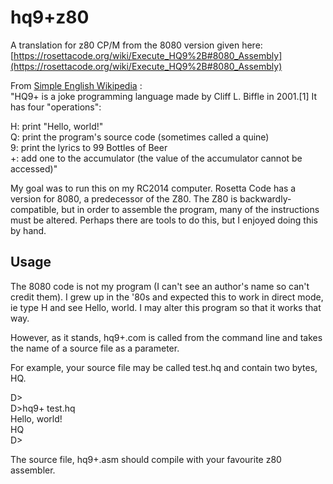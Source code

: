 # hq9+z80
A translation for z80 CP/M from the 8080 version given here:  
[https://rosettacode.org/wiki/Execute_HQ9%2B#8080_Assembly](https://rosettacode.org/wiki/Execute_HQ9%2B#8080_Assembly)  

From [Simple English Wikipedia](https://simple.wikipedia.org/wiki/HQ9%2B) :  
"HQ9+ is a joke programming language made by Cliff L. Biffle in 2001.[1] It has four "operations":  

H: print "Hello, world!"  
Q: print the program's source code (sometimes called a quine)  
9: print the lyrics to 99 Bottles of Beer  
+: add one to the accumulator (the value of the accumulator cannot be accessed)"   

My goal was to run this on my RC2014 computer. Rosetta Code has a version for 8080, a predecessor of the Z80. The Z80 is backwardly-compatible, but in order to assemble the program, many of the instructions must be altered. Perhaps there are tools to do this, but I enjoyed doing this by hand.  

## Usage  

The 8080 code is not my program (I can't see an author's name so can't credit them). I grew up in the '80s and expected this to work in direct mode, ie type H and see Hello, world. I may alter this program so that it works that way.  

However, as it stands, hq9+.com is called from the command line and takes the name of a source file as a parameter.  

For example, your source file may be called test.hq  and contain two bytes, HQ. 

D>                                                                                
D>hq9+ test.hq                                                                
Hello, world!                                                                     
HQ                                                                                
D>  


The source file, hq9+.asm should compile with your favourite z80 assembler.   
